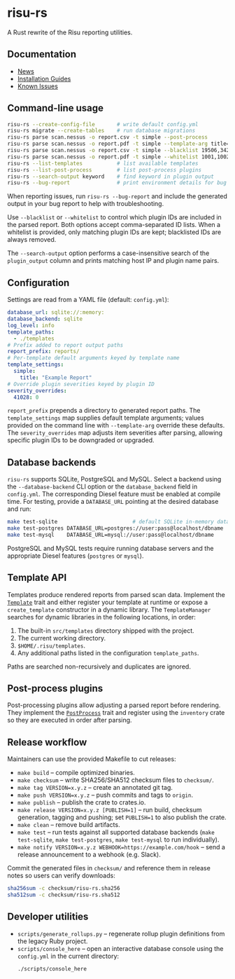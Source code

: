 # risu-rs

A Rust rewrite of the Risu reporting utilities.

## Documentation

- [News](docs/NEWS.markdown)
- [Installation Guides](docs/install_guides/README.markdown)
- [Known Issues](docs/known_issues.markdown)

## Command-line usage

```bash
risu-rs --create-config-file       # write default config.yml
risu-rs migrate --create-tables    # run database migrations
risu-rs parse scan.nessus -o report.csv -t simple --post-process
risu-rs parse scan.nessus -o report.pdf -t simple --template-arg title="Custom Title"
risu-rs parse scan.nessus -o report.csv -t simple --blacklist 19506,34221
risu-rs parse scan.nessus -o report.pdf -t simple --whitelist 1001,1002
risu-rs --list-templates           # list available templates
risu-rs --list-post-process        # list post-process plugins
risu-rs --search-output keyword    # find keyword in plugin output
risu-rs --bug-report               # print environment details for bug reports
```

When reporting issues, run `risu-rs --bug-report` and include the generated
output in your bug report to help with troubleshooting.

Use `--blacklist` or `--whitelist` to control which plugin IDs are included in
the parsed report. Both options accept comma-separated ID lists. When a
whitelist is provided, only matching plugin IDs are kept; blacklisted IDs are
always removed.

The `--search-output` option performs a case-insensitive search of the
`plugin_output` column and prints matching host IP and plugin name pairs.

## Configuration

Settings are read from a YAML file (default: `config.yml`):

```yaml
database_url: sqlite://:memory:
database_backend: sqlite
log_level: info
template_paths:
  - ./templates
# Prefix added to report output paths
report_prefix: reports/
# Per-template default arguments keyed by template name
template_settings:
  simple:
    title: "Example Report"
# Override plugin severities keyed by plugin ID
severity_overrides:
  41028: 0
```

`report_prefix` prepends a directory to generated report paths. The
`template_settings` map supplies default template arguments; values provided on
the command line with `--template-arg` override these defaults. The
`severity_overrides` map adjusts item severities after parsing, allowing
specific plugin IDs to be downgraded or upgraded.

## Database backends

`risu-rs` supports SQLite, PostgreSQL and MySQL. Select a backend using the
`--database-backend` CLI option or the `database_backend` field in `config.yml`.
The corresponding Diesel feature must be enabled at compile time. For testing,
provide a `DATABASE_URL` pointing at the desired database and run:

```bash
make test-sqlite                        # default SQLite in-memory database
make test-postgres DATABASE_URL=postgres://user:pass@localhost/dbname
make test-mysql    DATABASE_URL=mysql://user:pass@localhost/dbname
```

PostgreSQL and MySQL tests require running database servers and the appropriate
Diesel features (`postgres` or `mysql`).

## Template API

Templates produce rendered reports from parsed scan data. Implement the
[`Template`](src/template.rs) trait and either register your template at runtime
or expose a `create_template` constructor in a dynamic library. The
`TemplateManager` searches for dynamic libraries in the following locations,
in order:

1. The built-in `src/templates` directory shipped with the project.
2. The current working directory.
3. `$HOME/.risu/templates`.
4. Any additional paths listed in the configuration `template_paths`.

Paths are searched non-recursively and duplicates are ignored.

## Post-process plugins

Post-processing plugins allow adjusting a parsed report before rendering. They
implement the [`PostProcess`](src/postprocess/mod.rs) trait and register using
the `inventory` crate so they are executed in order after parsing.

## Release workflow

Maintainers can use the provided Makefile to cut releases:

- `make build` – compile optimized binaries.
- `make checksum` – write SHA256/SHA512 checksum files to `checksum/`.
- `make tag VERSION=x.y.z` – create an annotated git tag.
- `make push VERSION=x.y.z` – push commits and tags to `origin`.
- `make publish` – publish the crate to crates.io.
- `make release VERSION=x.y.z [PUBLISH=1]` – run build, checksum generation, tagging and pushing; set `PUBLISH=1` to also publish the crate.
- `make clean` – remove build artifacts.
- `make test` – run tests against all supported database backends (`make test-sqlite`, `make test-postgres`, `make test-mysql` to run individually).
- `make notify VERSION=x.y.z WEBHOOK=https://example.com/hook` – send a release announcement to a webhook (e.g. Slack).

Commit the generated files in `checksum/` and reference them in release notes so users can verify downloads:

```bash
sha256sum -c checksum/risu-rs.sha256
sha512sum -c checksum/risu-rs.sha512
```

## Developer utilities

- `scripts/generate_rollups.py` – regenerate rollup plugin definitions from the legacy Ruby project.
- `scripts/console_here` – open an interactive database console using the `config.yml` in the current directory:
   ```bash
   ./scripts/console_here
   ```
